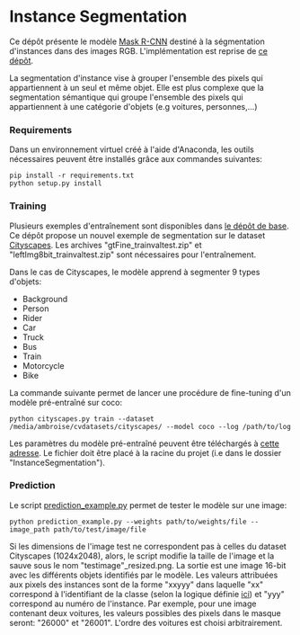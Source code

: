 # Instance Segmentation

Ce dépôt présente le modèle [Mask R-CNN](https://arxiv.org/pdf/1703.06870.pdf) destiné à la ségmentation d'instances dans des images RGB.
L'implémentation est reprise de [ce dépôt](https://github.com/matterport/Mask_RCNN).

La segmentation d'instance vise à grouper l'ensemble des pixels qui appartiennent à un seul et même objet. Elle est plus complexe que la segmentation
sémantique qui groupe l'ensemble des pixels qui appartiennent à une catégorie d'objets (e.g voitures, personnes,...)

### Requirements

Dans un environnement virtuel créé à l'aide d'Anaconda, les outils nécessaires peuvent être installés grâce aux commandes suivantes: 
```shell 
pip install -r requirements.txt
python setup.py install
```

### Training

Plusieurs exemples d'entraînement sont disponibles dans [le dépôt de base](https://github.com/matterport/Mask_RCNN). 
Ce dépôt propose un nouvel exemple de segmentation sur le dataset [Cityscapes](https://www.cityscapes-dataset.com/). Les archives "gtFine_trainvaltest.zip" et "leftImg8bit_trainvaltest.zip"
sont nécessaires pour l'entraînement.

Dans le cas de Cityscapes, le modèle apprend à segmenter 9 types d'objets: 
* Background
* Person
* Rider
* Car
* Truck
* Bus
* Train
* Motorcycle
* Bike

La commande suivante permet de lancer une procédure de fine-tuning d'un modèle pré-entraîné sur coco:
```shell
python cityscapes.py train --dataset /media/ambroise/cvdatasets/cityscapes/ --model coco --log /path/to/log
```
Les paramètres du modèle pré-entraîné peuvent être téléchargés à [cette adresse](https://github.com/matterport/Mask_RCNN/releases/download/v2.0/mask_rcnn_coco.h5).
Le fichier doit être placé à la racine du projet (i.e dans le dossier "InstanceSegmentation"). 


### Prediction 

Le script [prediction_example.py]() permet de tester le modèle sur une image:
```shell
python prediction_example.py --weights path/to/weights/file --image_path path/to/test/image/file
```
Si les dimensions de l'image test ne correspondent pas à celles du dataset Cityscapes (1024x2048), alors, le script modifie la taille de l'image et la sauve sous le nom "testimage"_resized.png.
La sortie est une image 16-bit avec les différents objets identifiés par le modèle.
Les valeurs attribuées aux pixels des instances sont de la forme "xxyyy" dans laquelle "xx" correspond à l'identifiant de la classe (selon la logique définie [ici](https://github.com/mcordts/cityscapesScripts/blob/master/cityscapesscripts/helpers/labels.py))
et "yyy" correspond au numéro de l'instance. Par exemple, pour une image contenant deux voitures, les valeurs possibles des pixels dans le masque seront: "26000" et "26001". L'ordre des voitures est choisi arbitrairement.

